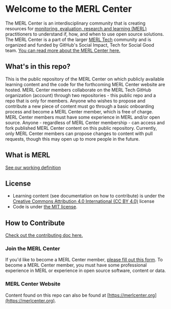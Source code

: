 # Welcome to the MERL Center
The MERL Center is an interdisciplinary community that is creating resources for [monitoring, evaluation, research and learning (MERL)](https://github.com/MERLTech/MERL-Center-public/blob/main/MERLdefinition.md) practitioners to understand if, how, and when to use open source solutions. The MERL Center is a part of the larger [MERL Tech](https://merltech.org) community and is organized and funded by GitHub's Social Impact, Tech for Social Good team. [You can read more about the MERL Center here.](https://socialimpact.github.com/insights/collaboration-power-merl-center/)

## What's in this repo?
This is the public repository of the MERL Center on which publicly available learning content and the code for the forthcoming MERL Center website are hosted. MERL Center members collaborate on the MERL Tech GitHub organization (account) through two repositories - this public repo and a repo that is only for members. Anyone who wishes to propose and contribute a new piece of content must go through a basic onboarding process and become a MERL Center member, which is free of charge. MERL Center members must have some experience in MERL and/or open source. Anyone - regardless of MERL Center membership - can access and fork published MERL Center content on this public repository. Currently, only MERL Center members can propose changes to content with pull requests, though this may open up to more people in the future.

## What is MERL
[See our working definition](MERLdefinition.md)

## License
- Learning content (see documentation on how to contribute) is under the [Creative Commons Attribution 4.0 International (CC BY 4.0)](https://creativecommons.org/licenses/by/4.0/) license
- Code is under [the MIT license](LICENSE).

## How to Contribute
[Check out the contributing doc here.](https://github.com/MERLTech/MERL-Center-public/blob/main/Contributing.md)

### Join the MERL Center
If you'd like to become a MERL Center member, [please fill out this form](https://forms.gle/ULFWYt6y4fkw2FH28). To become a MERL Center member, you must have some professional experience in MERL or experience in open source software, content or data.

### MERL Center Website
Content found on this repo can also be found at [https://merlcenter.org](https://merlcenter.org).
